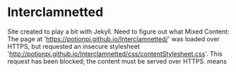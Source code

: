 # Interclamnetted

Site created to play a bit with Jekyll.
Need to figure out what Mixed Content: The page at 'https://potionpi.github.io/Interclamnetted/' was loaded over HTTPS, but requested an insecure stylesheet 'http://potionpi.github.io/Interclamnetted/css/contentStylesheet.css'. This request has been blocked; the content must be served over HTTPS. means
